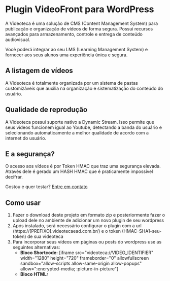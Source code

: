 # Plugin VideoFront para WordPress

A Videoteca é uma solução de CMS (Content Management System) para publicação e organização de vídeos de forma segura. Possui recursos avançados para armazenamento, controle e entrega de conteúdo audiovisual.

Você poderá integrar ao seu LMS (Learning Management System) e fornecer aos seus alunos uma experiência única e segura.

## A listagem de vídeos
A Videoteca é totalmente organizada por um sistema de pastas customizáveis que auxilia na organização e sistematização do conteúdo do usuário.

##  Qualidade de reprodução
A Videoteca possui suporte nativo a Dynamic Stream. Isso permite que seus vídeos funcionem igual ao Youtube, detectando a banda do usuário e selecionando automaticamente a melhor qualidade de acordo com a internet do usuário.

## E a segurança?
O acesso aos vídeos é por Token HMAC que traz uma segurança elevada. Através dele é gerado um HASH HMAC que é praticamente impossível decifrar.

Gostou e quer testar? [Entre em contato](https://www.videofront.com.br/br/Contato)


## Como usar
1. Fazer o download deste projeto em formato zip e posteriormente fazer o upload dele no ambiente de adicionar um novo plugin de seu wordpress
2. Após instalado, será necessário configurar o plugin com a url (https://[PREFIXO].videotecaead.com.br/) e o token (HMAC-SHA1-seu-token) de sua videoteca
3. Para incorporar seus vídeos em páginas ou posts do wordpress use as seguintes alternativas:
    - **Bloco Shortcode:** [iframe src="videoteca://VIDEO_IDENTIFIER" width="1280" height="720" frameborder="0" allowfullscreen sandbox="allow-scripts allow-same-origin allow-popups" allow=":encrypted-media; :picture-in-picture"]
    - **Bloco HTML:** <iframe src="videoteca://VIDEO_IDENTIFIER" width="1280" height="720" frameborder="0" allowfullscreen sandbox="allow-scripts allow-same-origin allow-popups" allow=":encrypted-media; :picture-in-picture"></iframe>

> 
